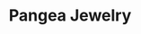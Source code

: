 ---
title: "Pangea Jewelry"
url: /ciudad-de-guatemala/pangea-jewelry-diagonal-6-zona-10-c-c-oakland-mall-2do-nivel-kiosko-k-05-2/
shop: joyería
---